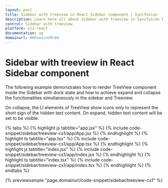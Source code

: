 ```yaml
---
layout: post
title: Sidebar with treeview in React Sidebar component | Syncfusion
description: Learn here all about Sidebar with treeview in Syncfusion React Sidebar component of Syncfusion Essential JS 2 and more.
control: Sidebar with treeview 
platform: ej2-react
documentation: ug
domainurl: ##DomainURL##
---
```


# Sidebar with treeview in React Sidebar component

The following example demonstrates how to render TreeView component inside the Sidebar with dock state and how to achieve expand and collapse the functionalities simultaneously in the sidebar and Treeview.

On collapse, the LI elements of TreeView show icons only to represent the short sign of the hidden text content. On expand, hidden text content will be set to be visible.

{% tabs %}
{% highlight js tabtitle="app.jsx" %}
{% include code-snippet/sidebar/treeview-cs1/app/App.jsx %}
{% endhighlight %}
{% highlight ts tabtitle="app.tsx" %}
{% include code-snippet/sidebar/treeview-cs1/app/App.tsx %}
{% endhighlight %}
{% highlight js tabtitle="index.jsx" %}
{% include code-snippet/sidebar/treeview-cs1/app/index.jsx %}
{% endhighlight %}
{% highlight ts tabtitle="index.tsx" %}
{% include code-snippet/sidebar/treeview-cs1/app/index.tsx %}
{% endhighlight %}
{% endtabs %}

 {% previewsample "page.domainurl/code-snippet/sidebar/treeview-cs1" %}